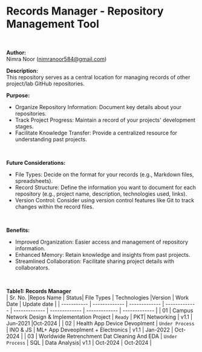 # Records Manager - Repository Management Tool
<br>

**Author:** 
<br>
Nimra Noor (nimranoor584@gmail.com)
<br>

**Description:** 
<br>
This repository serves as a central location for managing records of other project/lab GitHub repositories.
<br>

**Purpose:**
<br>
* Organize Repository Information: Document key details about your repositories.
* Track Project Progress: Maintain a record of your projects' development stages.
* Facilitate Knowledge Transfer: Provide a centralized resource for understanding past projects.
<br>

**Future Considerations:**

* File Types: Decide on the format for your records (e.g., Markdown files, spreadsheets).
* Record Structure: Define the information you want to document for each repository (e.g., project name, description, technologies used, links).
* Version Control: Consider using version control features like Git to track changes within the record files.
<br>

**Benefits:**

* Improved Organization: Easier access and management of repository information.
* Enhanced Memory: Retain knowledge and insights from past projects.
* Streamlined Collaboration: Facilitate sharing project details with collaborators.
<br>

**Table1: Records Manager**
<br>
| Sr. No. |Repos Name  | Status|  File Types  | Technologies |Version | Work Date | Update date | 
| ----------- | ------------- | ------------- | ------------- | ------------- | ------------- | ------------- | ------------- |
|  01 | Campus Network Design & Implementation Project | `Ready`  |  PKT| Networking | v1.1 | Jun-2021 |Oct-2024 |
|  02 | Health App Device Devoplment   | `Under Process` |  INO & JS | ML+ App Deveoplment + Electronics | v1.1 | Jan-2022 | Oct-2024 |
|  03 | Worldwide Retrenchment Dat Cleaning And EDA   | `Under Process` | SQL | Data Analysis| v1.1 | Oct-2024 | Oct-2024 |
